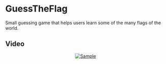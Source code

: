
# GuessTheFlag

Small guessing game that helps users learn some of the many flags of the world.

## Video

<div align="center">
  <a href="https://youtube.com/shorts/thcjzf99INg"><img src="https://img.youtube.com/vi/thcjzf99INg/0.jpg" alt="Sample"></a>
</div>



